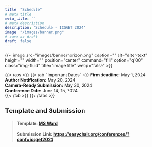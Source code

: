 ```yaml
---
title: "Schedule"
# meta title
meta_title: ""
# meta description
description: "Schedule - ICSGET 2024"
image: "/images/banner.png"
# save as draft
draft: false
---
```

{{< image src="images/bannerhorizon.png" caption="" alt="alter-text" height="" width="" position="center" command="fill" option="q100" class="img-fluid" title="image title"  webp="false" >}}

{{< tabs >}}
{{< tab "Important Dates" >}}
**Firm deadline:** ~~May 1, 2024~~<br>
**Author Notification:** May 20, 2024<br>
**Camera-Ready Submission:** May 30, 2024<br>
**Conference Date:** June 14, 15, 2024<br>
{{< /tab >}}
{{< /tabs >}}

## Template and Submission

> #### **Template:** [MS Word](https://github.com/sravivarmanvce/icsget/raw/main/ICSGET_2024_WOC_2col_Template.docx)<br>
> #### **Submission Link:** https://easychair.org/conferences/?conf=icsget2024
